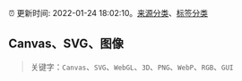 :alarm_clock: 更新时间: 2022-01-24 18:02:10。[来源分类](../README.md)、[标签分类](../TAGS.md)

## Canvas、SVG、图像


> 关键字：`Canvas`、`SVG`、`WebGL`、`3D`、`PNG`、`WebP`、`RGB`、`GUI`


